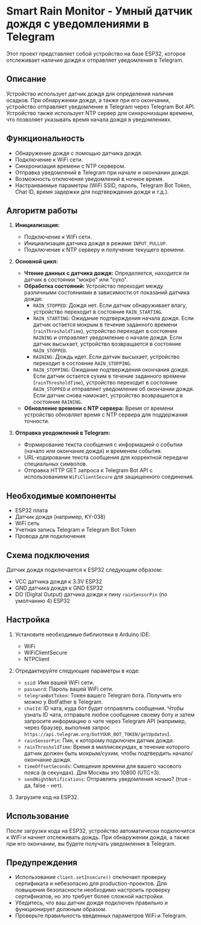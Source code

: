 # Smart Rain Monitor - Умный датчик дождя с уведомлениями в Telegram

Этот проект представляет собой устройство на базе ESP32, которое отслеживает наличие дождя и отправляет уведомления в Telegram.

## Описание

Устройство использует датчик дождя для определения наличия осадков. При обнаружении дождя, а также при его окончании, устройство отправляет уведомление в Telegram через Telegram Bot API. Устройство также использует NTP сервер для синхронизации времени, что позволяет указывать время начала дождя в уведомлениях.

## Функциональность

*   Обнаружение дождя с помощью датчика дождя.
*   Подключение к WiFi сети.
*   Синхронизация времени с NTP сервером.
*   Отправка уведомлений в Telegram при начале и окончании дождя.
*   Возможность отключения уведомлений в ночное время.
*   Настраиваемые параметры (WiFi SSID, пароль, Telegram Bot Token, Chat ID, время задержки для подтверждения дождя и т.д.).

## Алгоритм работы

1.  **Инициализация:**
    *   Подключение к WiFi сети.
    *   Инициализация датчика дождя в режиме `INPUT_PULLUP`.
    *   Подключение к NTP серверу и получение текущего времени.

2.  **Основной цикл:**
    *   **Чтение данных с датчика дождя:** Определяется, находится ли датчик в состоянии "мокро" или "сухо".
    *   **Обработка состояний:** Устройство переходит между различными состояниями в зависимости от показаний датчика дождя:
        *   `RAIN_STOPPED`: Дождя нет. Если датчик обнаруживает влагу, устройство переходит в состояние `RAIN_STARTING`.
        *   `RAIN_STARTING`: Ожидание подтверждения начала дождя. Если датчик остается мокрым в течение заданного времени (`rainThresholdTime`), устройство переходит в состояние `RAINING` и отправляет уведомление о начале дождя. Если датчик высыхает, устройство возвращается в состояние `RAIN_STOPPED`.
        *   `RAINING`: Дождь идет. Если датчик высыхает, устройство переходит в состояние `RAIN_STOPPING`.
        *   `RAIN_STOPPING`: Ожидание подтверждения окончания дождя. Если датчик остается сухим в течение заданного времени (`rainThresholdTime`), устройство переходит в состояние `RAIN_STOPPED` и отправляет уведомление об окончании дождя. Если датчик снова намокает, устройство возвращается в состояние `RAINING`.
    *   **Обновление времени с NTP сервера:** Время от времени устройство обновляет время с NTP сервера для поддержания точности.

3.  **Отправка уведомлений в Telegram:**
    *   Формирование текста сообщения с информацией о событии (начало или окончание дождя) и временем события.
    *   URL-кодирование текста сообщения для корректной передачи специальных символов.
    *   Отправка HTTP GET запроса к Telegram Bot API с использованием `WiFiClientSecure` для защищенного соединения.

## Необходимые компоненты

*   ESP32 плата
*   Датчик дождя (например, KY-038)
*   WiFi сеть
*   Учетная запись Telegram и Telegram Bot Token
*   Провода для подключения

## Схема подключения

Датчик дождя подключается к ESP32 следующим образом:

*   VCC датчика дождя к 3.3V ESP32
*   GND датчика дождя к GND ESP32
*   DO (Digital Output) датчика дождя к пину `rainSensorPin` (по умолчанию 4) ESP32

## Настройка

1.  Установите необходимые библиотеки в Arduino IDE:
    *   WiFi
    *   WiFiClientSecure
    *   NTPClient

2.  Отредактируйте следующие параметры в коде:
    *   `ssid`: Имя вашей WiFi сети.
    *   `password`: Пароль вашей WiFi сети.
    *   `telegramBotToken`: Токен вашего Telegram бота.  Получить его можно у BotFather в Telegram.
    *   `chatId`: ID чата, куда бот будет отправлять сообщения.  Чтобы узнать ID чата, отправьте любое сообщение своему боту и затем запросите информацию о чате через Telegram API (например, через браузер, выполнив запрос `https://api.telegram.org/botYOUR_BOT_TOKEN/getUpdates`).
    *   `rainSensorPin`: Пин, к которому подключен датчик дождя.
    *   `rainThresholdTime`: Время в миллисекундах, в течение которого датчик должен быть мокрым/сухим, чтобы подтвердить начало/окончание дождя.
    *   `timeOffsetSeconds`: Смещение времени для вашего часового пояса (в секундах).  Для Москвы это 10800 (UTC+3).
    *   `sendNightNotifications`: Отправлять уведомления ночью? (true - да, false - нет).

3.  Загрузите код на ESP32.

## Использование

После загрузки кода на ESP32, устройство автоматически подключится к WiFi и начнет отслеживать дождь. При обнаружении дождя, а также при его окончании, вы будете получать уведомления в Telegram.

## Предупреждения

*   Использование `client.setInsecure()` отключает проверку сертификата и небезопасно для production-проектов.  Для повышения безопасности необходимо настроить проверку сертификатов, но это требует более сложной настройки.
*   Убедитесь, что ваш датчик дождя подключен правильно и функционирует должным образом.
*   Проверьте правильность введенных параметров WiFi и Telegram.

